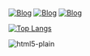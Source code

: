 <head>
    <link rel="stylesheet" href="https://cdn.jsdelivr.net/gh/devicons/devicon@v2.15.1/devicon.min.css">
<head>
<br>

[![Blog](https://img.shields.io/badge/Microsoft_Outlook-0078D4?style=for-the-badge&logo=microsoft-outlook&logoColor=white)](https://outlook.live.com/mail/0/)
[![Blog](https://img.shields.io/badge/LinkedIn-0077B5?style=for-the-badge&logo=linkedin&logoColor=white)](https://www.linkedin.com/in/jeferson-ferreira-934abb234/)
[![Blog](https://img.shields.io/badge/WhatsApp-25D366?style=for-the-badge&logo=whatsapp&logoColor=white)]("https://api.whatsapp.com/send?phone=5571983504607")


[![Top Langs](https://github-readme-stats.vercel.app/api/top-langs/?username=jefersonferreira27&layout=compact&theme=dark)](https://github.com/jefersonferreira27)



![html5-plain](https://github.com/jefersonferreira27/jefersonferreira27/assets/105617299/ff2df5fb-c18f-4fd6-8fd0-5dea76ff8f86)



